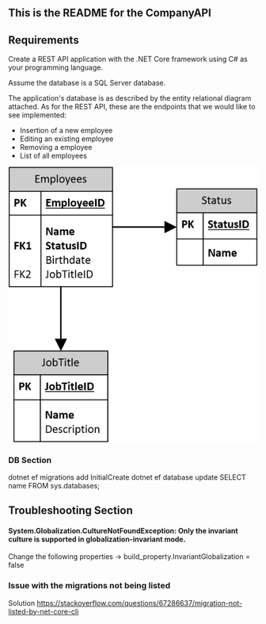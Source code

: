 ## This is the README for the CompanyAPI

## Requirements

Create a REST API application with the .NET Core framework using C# as your programming
language. 

Assume the database is a SQL Server database.

The application's database is as described by the entity relational diagram attached.
As for the REST API, these are the endpoints that we would like to see implemented:

- Insertion of a new employee
- Editing an existing employee
- Removing a employee
- List of all employees

![database requirements](Database.png)

### DB Section

dotnet ef migrations add InitialCreate
dotnet ef database update
SELECT name FROM sys.databases;



## Troubleshooting Section

####  System.Globalization.CultureNotFoundException: Only the invariant culture is supported in globalization-invariant mode.

Change the following properties -> build_property.InvariantGlobalization = false

### Issue with the migrations not being listed

Solution https://stackoverflow.com/questions/67286637/migration-not-listed-by-net-core-cli

